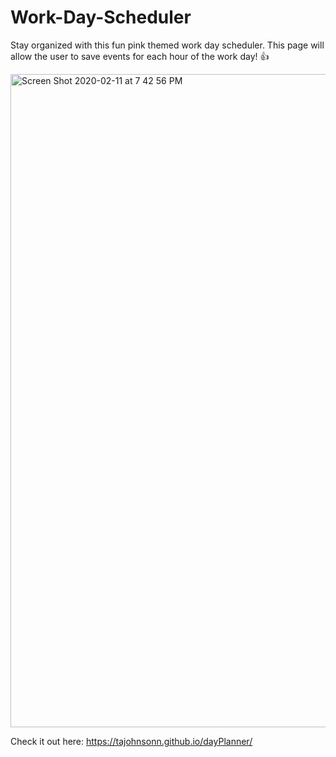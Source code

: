 # Work-Day-Scheduler

Stay organized with this fun pink themed work day scheduler. This page will allow the user to save events for each hour of the work day! 👍



<img width="1045" alt="Screen Shot 2020-02-11 at 7 42 56 PM" src="https://user-images.githubusercontent.com/57122209/74301126-e37d3e80-4d06-11ea-9828-d6861ad9d3a2.png">


Check it out here: https://tajohnsonn.github.io/dayPlanner/
